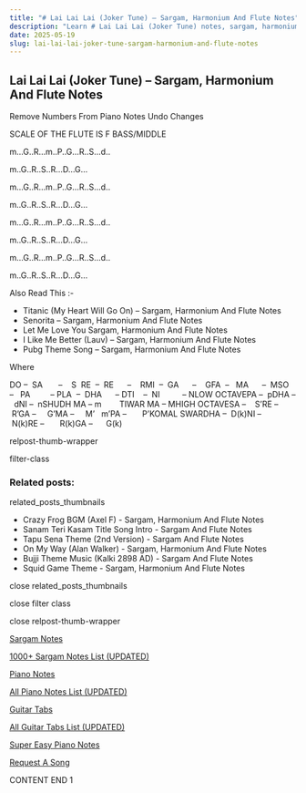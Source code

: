 ```yaml
---
title: "# Lai Lai Lai (Joker Tune) – Sargam, Harmonium And Flute Notes"
description: "Learn # Lai Lai Lai (Joker Tune) notes, sargam, harmonium notations and flute notes. Easy step-by-step tutorial for beginners."
date: 2025-05-19
slug: lai-lai-lai-joker-tune-sargam-harmonium-and-flute-notes
---
```


## Lai Lai Lai (Joker Tune) – Sargam, Harmonium And Flute Notes

Remove Numbers From Piano Notes
Undo Changes

SCALE OF THE FLUTE IS F BASS/MIDDLE

m…G..R…m..P..G…R..S…d..

m..G..R..S..R…D…G…

m…G..R…m..P..G…R..S…d..

m..G..R..S..R…D…G…

m…G..R…m..P..G…R..S…d..

m..G..R..S..R…D…G…

m…G..R…m..P..G…R..S…d..

m..G..R..S..R…D…G…

Also Read This :-

* Titanic (My Heart Will Go On) – Sargam, Harmonium And Flute Notes
* Senorita – Sargam, Harmonium And Flute Notes
* Let Me Love You Sargam, Harmonium And Flute Notes
* I Like Me Better (Lauv) – Sargam, Harmonium And Flute Notes
* Pubg Theme Song – Sargam, Harmonium And Flute Notes

Where

DO –  SA       –    S  RE  –  RE      –    RMI  –  GA      –    GFA  –   MA      –  MSO  –   PA         – PLA  –  DHA      – DTI    –  NI          – NLOW OCTAVEPA –  pDHA –  dNI –  nSHUDH MA – m        TIWAR MA – MHIGH OCTAVESA –    S’RE –     R’GA –     G’MA –     M’   m’PA –       P’KOMAL SWARDHA –  D(k)NI –       N(k)RE –       R(k)GA –      G(k)

relpost-thumb-wrapper

filter-class

### Related posts:

related_posts_thumbnails

* Crazy Frog BGM (Axel F) - Sargam, Harmonium And Flute Notes
* Sanam Teri Kasam Title Song Intro - Sargam And Flute Notes
* Tapu Sena Theme (2nd Version) - Sargam And Flute Notes
* On My Way (Alan Walker) - Sargam, Harmonium And Flute Notes
* Bujji Theme Music (Kalki 2898 AD) - Sargam And Flute Notes
* Squid Game Theme - Sargam, Harmonium And Flute Notes

close related_posts_thumbnails

close filter class

close relpost-thumb-wrapper

[Sargam Notes](/sargam-notes.html)

[1000+ Sargam Notes List (UPDATED)](/all-songs-list-sargam-notes.html)

[Piano Notes](/piano-notes.html)

[All Piano Notes List (UPDATED)](/all-songs-list-piano-notes.html)

[Guitar Tabs](/guitar-tabs.html)

[All Guitar Tabs List (UPDATED)](/all-songs-list-guitar-tabs.html)

[Super Easy Piano Notes](https://studywall.in/)

[Request A Song](/request-a-song.html)

CONTENT END 1

